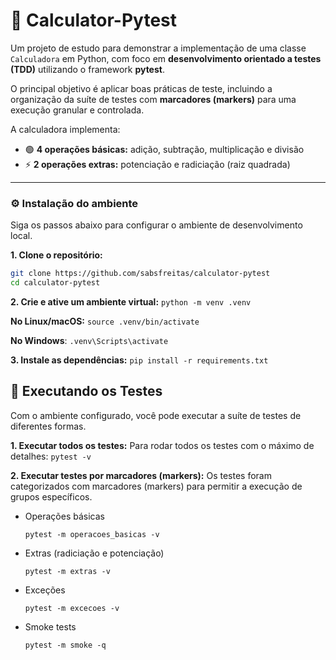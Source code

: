 # 🧮 Calculator-Pytest

Um projeto de estudo para demonstrar a implementação de uma classe `Calculadora` em Python, com foco em **desenvolvimento orientado a testes (TDD)** utilizando o framework **pytest**.

O principal objetivo é aplicar boas práticas de teste, incluindo a organização da suíte de testes com **marcadores (markers)** para uma execução granular e controlada.

A calculadora implementa:

- 🟢 **4 operações básicas:** adição, subtração, multiplicação e divisão  
- ⚡ **2 operações extras:** potenciação e radiciação (raiz quadrada)

---

### ⚙️ Instalação do ambiente

Siga os passos abaixo para configurar o ambiente de desenvolvimento local.

**1. Clone o repositório:**
```bash
git clone https://github.com/sabsfreitas/calculator-pytest
cd calculator-pytest
```

**2. Crie e ative um ambiente virtual:**
```python -m venv .venv```

**No Linux/macOS:**
```source .venv/bin/activate```

**No Windows**:
```.venv\Scripts\activate```

**3. Instale as dependências:**
```pip install -r requirements.txt```

## 🧪 Executando os Testes
Com o ambiente configurado, você pode executar a suíte de testes de diferentes formas.

**1. Executar todos os testes:**
Para rodar todos os testes com o máximo de detalhes:
```pytest -v```

**2. Executar testes por marcadores (markers):**
Os testes foram categorizados com marcadores (markers) para permitir a execução de grupos específicos.

* Operações básicas

    ```pytest -m operacoes_basicas -v```


* Extras (radiciação e potenciação)

    ```pytest -m extras -v```


* Exceções

    ```pytest -m excecoes -v```


* Smoke tests

    ```pytest -m smoke -q```
